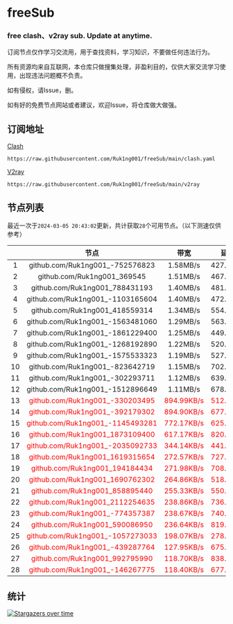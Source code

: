 # freeSub
### free clash、v2ray sub. Update at anytime.

订阅节点仅作学习交流用，用于查找资料，学习知识，不要做任何违法行为。

所有资源均来自互联网，本仓库只做搜集处理，非盈利目的，仅供大家交流学习使用，出现违法问题概不负责。

如有侵权，请Issue，删。

如有好的免费节点网站或者建议，欢迎Issue，将仓库做大做强。

## 订阅地址
[Clash](https://raw.githubusercontent.com/Ruk1ng001/freeSub/main/clash.yaml)
```
https://raw.githubusercontent.com/Ruk1ng001/freeSub/main/clash.yaml
```
[V2ray](https://raw.githubusercontent.com/Ruk1ng001/freeSub/main/v2ray)
```
https://raw.githubusercontent.com/Ruk1ng001/freeSub/main/v2ray
```

## 节点列表

最近一次于`2024-03-05 20:43:02`更新，共计获取`28`个可用节点。（以下测速仅供参考）

|  | 节点 | 带宽 | 延迟 |
|:-:|:--:|:--:|:--:|
 | 1 | github.com/Ruk1ng001_-752576823 | 1.58MB/s | 427.00ms |
 | 2 | github.com/Ruk1ng001_369545 | 1.51MB/s | 467.00ms |
 | 3 | github.com/Ruk1ng001_788431193 | 1.40MB/s | 481.00ms |
 | 4 | github.com/Ruk1ng001_-1103165604 | 1.40MB/s | 472.00ms |
 | 5 | github.com/Ruk1ng001_418559314 | 1.34MB/s | 554.00ms |
 | 6 | github.com/Ruk1ng001_-1563481060 | 1.29MB/s | 563.00ms |
 | 7 | github.com/Ruk1ng001_-1861229400 | 1.25MB/s | 449.00ms |
 | 8 | github.com/Ruk1ng001_-1268192890 | 1.22MB/s | 520.00ms |
 | 9 | github.com/Ruk1ng001_-1575533323 | 1.19MB/s | 527.00ms |
 | 10 | github.com/Ruk1ng001_-823642719 | 1.15MB/s | 702.00ms |
 | 11 | github.com/Ruk1ng001_-302293711 | 1.12MB/s | 639.00ms |
 | 12 | github.com/Ruk1ng001_-1512896649 | 1.11MB/s | 678.00ms |
 | 13 | <font color=red>github.com/Ruk1ng001_-330203495</font> | <font color=red>894.99KB/s</font> | <font color=red>512.00ms</font> |
 | 14 | <font color=red>github.com/Ruk1ng001_-392179302</font> | <font color=red>894.90KB/s</font> | <font color=red>677.00ms</font> |
 | 15 | <font color=red>github.com/Ruk1ng001_-1145493281</font> | <font color=red>772.17KB/s</font> | <font color=red>625.00ms</font> |
 | 16 | <font color=red>github.com/Ruk1ng001_1873109400</font> | <font color=red>617.17KB/s</font> | <font color=red>820.00ms</font> |
 | 17 | <font color=red>github.com/Ruk1ng001_-2035092733</font> | <font color=red>344.14KB/s</font> | <font color=red>441.00ms</font> |
 | 18 | <font color=red>github.com/Ruk1ng001_1619315654</font> | <font color=red>272.57KB/s</font> | <font color=red>727.00ms</font> |
 | 19 | <font color=red>github.com/Ruk1ng001_194184434</font> | <font color=red>271.98KB/s</font> | <font color=red>708.00ms</font> |
 | 20 | <font color=red>github.com/Ruk1ng001_1690762302</font> | <font color=red>264.86KB/s</font> | <font color=red>518.00ms</font> |
 | 21 | <font color=red>github.com/Ruk1ng001_858895440</font> | <font color=red>255.33KB/s</font> | <font color=red>550.00ms</font> |
 | 22 | <font color=red>github.com/Ruk1ng001_2112254635</font> | <font color=red>238.86KB/s</font> | <font color=red>736.00ms</font> |
 | 23 | <font color=red>github.com/Ruk1ng001_-774357387</font> | <font color=red>238.67KB/s</font> | <font color=red>740.00ms</font> |
 | 24 | <font color=red>github.com/Ruk1ng001_590086950</font> | <font color=red>236.64KB/s</font> | <font color=red>819.00ms</font> |
 | 25 | <font color=red>github.com/Ruk1ng001_-1057273033</font> | <font color=red>198.07KB/s</font> | <font color=red>278.00ms</font> |
 | 26 | <font color=red>github.com/Ruk1ng001_-439287764</font> | <font color=red>127.95KB/s</font> | <font color=red>675.00ms</font> |
 | 27 | <font color=red>github.com/Ruk1ng001_992795990</font> | <font color=red>118.70KB/s</font> | <font color=red>838.00ms</font> |
 | 28 | <font color=red>github.com/Ruk1ng001_-146267775</font> | <font color=red>118.40KB/s</font> | <font color=red>677.00ms</font> |


## 统计

[![Stargazers over time](https://starchart.cc/Ruk1ng001/freeSub.svg)](https://starchart.cc/Ruk1ng001/freeSub)